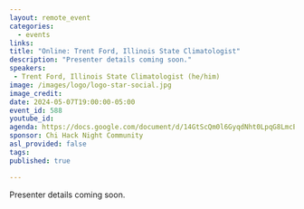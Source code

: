 ```yaml
---
layout: remote_event
categories:
  - events
links: 
title: "Online: Trent Ford, Illinois State Climatologist"
description: "Presenter details coming soon."
speakers:
 - Trent Ford, Illinois State Climatologist (he/him)
image: /images/logo/logo-star-social.jpg
image_credit:
date: 2024-05-07T19:00:00-05:00
event_id: 588
youtube_id: 
agenda: https://docs.google.com/document/d/14GtScQm0l6GyqdNht0LpqG8LmcEF7i3COjNJ06PaTj8/edit#
sponsor: Chi Hack Night Community
asl_provided: false
tags:
published: true

---
```


Presenter details coming soon.